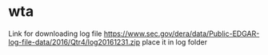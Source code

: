 # wta

Link for downloading log file
https://www.sec.gov/dera/data/Public-EDGAR-log-file-data/2016/Qtr4/log20161231.zip
place it in log folder
